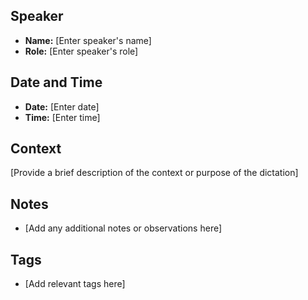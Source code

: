 
## Speaker
- **Name:** [Enter speaker's name]
- **Role:** [Enter speaker's role]

## Date and Time
- **Date:** [Enter date]
- **Time:** [Enter time]

## Context
[Provide a brief description of the context or purpose of the dictation]

## Notes
- [Add any additional notes or observations here]

## Tags
- [Add relevant tags here]